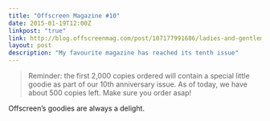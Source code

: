 ```yaml
---
title: "Offscreen Magazine #10"
date: 2015-01-19T12:00Z
linkpost: "true"
link: http://blog.offscreenmag.com/post/107177991686/ladies-and-gentlemen-we-have-a-date-issue-no10
layout: post
description: "My favourite magazine has reached its tenth issue"
---
```


> Reminder: the first 2,000 copies ordered will contain a special little goodie as part of our 10th anniversary issue. As of today, we have about 500 copies left. Make sure you order asap!

Offscreen’s goodies are always a delight.